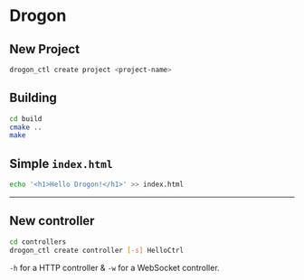 # Drogon

## New Project

```bash
drogon_ctl create project <project-name>
```

## Building

```bash
cd build
cmake ..
make
```

## Simple `index.html`

```bash
echo '<h1>Hello Drogon!</h1>' >> index.html
```

---

## New controller

```bash
cd controllers
drogon_ctl create controller [-s] HelloCtrl
```

`-h` for a HTTP controller & `-w` for a WebSocket controller.
